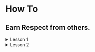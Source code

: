 # How To  

## Earn Respect from others.  


<details>
<summary>Lesson 1</summary>

when you see someone looking at their mobile phone, don't interrupt.  
Say something along the lines of: "Excuse me, I hate to change your thought pattern.  I'd like to talk with you when you're free or not as busy.
</details>

<details>  
<summary>Lesson 2</summary>
  
offer to assist any way you can.  Even if it means you send the individual to someone more knowledgeable than you.
</details>
